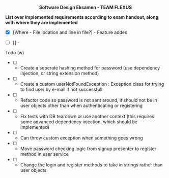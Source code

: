 
<p align="center">
  <strong>Software Design Eksamen - TEAM FLEXUS</strong>
</p>



<strong>List over implemented requirements according to exam handout, along with where they are implemented</strong>
- [X] [Where - File location and line in file?] - Feature added
- [ ] [] -  


Todo (w)
- [ ] - Create a seperate hashing method for password (use dependency injection, or string extension method)
- [ ] - Create a custom userNotFoundException : Exception class for trying to find user by e-mail if not successfull
- [ ] - Refactor code so password is not sent around, it should not be in user objects other than when authenticating or registering
- [ ] - Fix tests with DB teardown or use another context (this requires some advanced dependency injection, which should be implemented)
- [ ] - Can throw custom exception when something goes wrong
- [ ] - Move password checking logic from signup presenter to register method in user service
- [ ] - Change the login and register methods to take in strings rather than user objects
